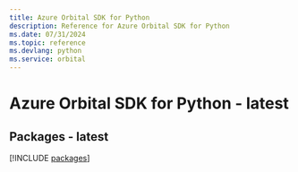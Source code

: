 ```yaml
---
title: Azure Orbital SDK for Python
description: Reference for Azure Orbital SDK for Python
ms.date: 07/31/2024
ms.topic: reference
ms.devlang: python
ms.service: orbital
---
```

# Azure Orbital SDK for Python - latest
## Packages - latest
[!INCLUDE [packages](orbital-index.md)]